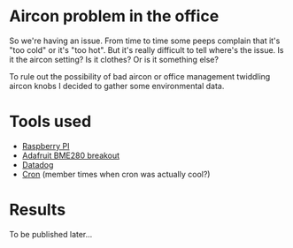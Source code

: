 # Aircon problem in the office

So we're having an issue. From time to time some peeps complain that it's "too cold" or 
it's "too hot". But it's really difficult to tell where's the issue. Is it the aircon 
setting? Is it clothes? Or is it something else?

To rule out the possibility of bad aircon or office management twiddling aircon knobs
I decided to gather some environmental data.

# Tools used

* [Raspberry PI][1]
* [Adafruit BME280 breakout][2]
* [Datadog][3]
* [Cron][4] (member times when cron was actually cool?)

# Results

To be published later...

[1]: https://www.raspberrypi.org/
[2]: https://www.adafruit.com/product/2652
[3]: https://www.datadoghq.com/
[4]: https://en.wikipedia.org/wiki/Cron
